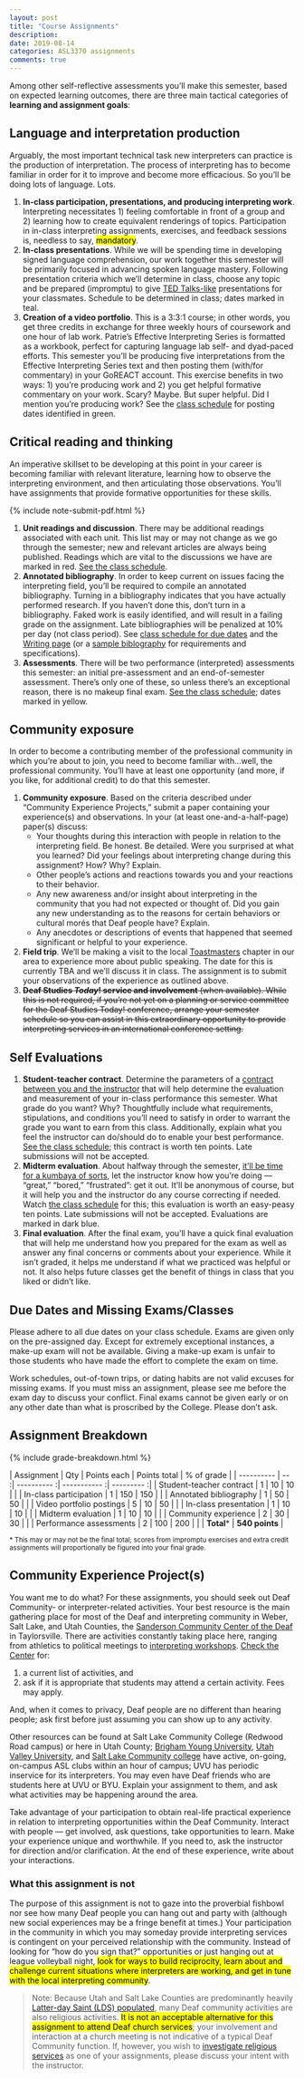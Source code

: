 ```yaml
---
layout: post
title: "Course Assignments"
description:
date: 2019-08-14
categories: ASL3370 assignments
comments: true
---
```


Among other self-reflective assessments you’ll make this semester, based on expected learning outcomes, there are three main tactical categories of **learning and assignment goals**:

## Language and interpretation production

Arguably, the most important technical task new interpreters can practice is the production of interpretation. The process of interpreting has to become familiar in order for it to improve and become more efficacious. So you’ll be doing lots of language. Lots.
1. **In-class participation, presentations, and producing interpreting work**. Interpreting necessitates 1) feeling comfortable in front of a group and 2) learning how to create equivalent renderings of topics. Participation in in-class interpreting assignments, exercises, and feedback sessions is, needless to say, <mark>mandatory</mark>.
2. **In-class presentations**. While we will be spending time in developing signed language comprehension, our work together this semester will be primarily focused in advancing spoken language mastery. Following presentation criteria which we’ll determine in class, choose any topic and be prepared (impromptu) to give [TED Talks-like](http://www.ted.com) presentations for your classmates. Schedule to be determined in class; dates marked in <span class="c-badge c-badge-pill c-badge-info">teal</span>.
3. **Creation of a video portfolio**. This is a 3:3:1 course; in other words, you get three credits in exchange for three weekly hours of coursework and one hour of lab work. Patrie’s Effective Interpreting Series is formatted as a workbook, perfect for capturing language lab self- and dyad-paced efforts. This semester you’ll be producing five interpretations from the Effective Interpreting Series text and then posting them (with/for commentary) in your GoREACT account. This exercise benefits in two ways: 1) you’re producing work and 2) you get helpful formative commentary on your work. Scary? Maybe. But super helpful. Did I mention you’re producing work? See the [class schedule](../08/schedule.html) for posting dates identified in <span class="c-badge c-badge-pill c-badge-success">green</span>.

## Critical reading and thinking

An imperative skillset to be developing at this point in your career is becoming familiar with relevant literature, learning how to observe the interpreting environment, and then articulating those observations. You’ll have assignments that provide formative opportunities for these skills.

{% include note-submit-pdf.html %}

1. **Unit readings and discussion**. There may be additional readings associated with each unit. This list may or may not change as we go through the semester; new and relevant articles are always being published. Readings which are vital to the discussions we have are marked in <span class="c-badge c-badge-pill c-badge-danger">red</span>. [See the class schedule](../08/schedule.html).
2. **Annotated bibliography**. In order to keep current on issues facing the interpreting field, you’ll be required to compile an annotated bibliography. Turning in a bibliography indicates that you have actually performed research. If you haven’t done this, don’t turn in a bibliography. Faked work is easily identified, and will result in a failing grade on the assignment. Late bibliographies will be penalized at 10% per day (not class period). See [class schedule for due dates](../08/schedule.html) and the [Writing page](../08/writing.html) (or a [sample biblography](http://intrpr.info/library/template/sample-annotated-bibliography.pdf) for requirements and specifications).
3. **Assessments**. There will be two performance (interpreted) assessments this semester: an initial pre-assessment and an end-of-semester assessment. There’s only one of these, so unless there’s an exceptional reason, there is no makeup final exam. [See the class schedule](../08/schedule.html); dates marked in <span class="c-badge c-badge-pill c-badge-warning">yellow</span>.

## Community exposure

In order to become a contributing member of the professional community in which you’re about to join, you need to become familiar with...well, the professional community. You’ll have at least one opportunity (and more, if you like, for additional credit) to do that this semester.
1. **Community exposure**. Based on the criteria described under “Community Experience Projects,” submit a paper containing your experience(s) and observations. In your (at least one-and-a-half-page) paper(s) discuss:
	* Your thoughts during this interaction with people in relation to the interpreting field. Be honest. Be detailed. Were you surprised at what you learned? Did your feelings about interpreting change during this assignment? How? Why? Explain.
	* Other people’s actions and reactions towards you and your reactions to their behavior.
	* Any new awareness and/or insight about interpreting in the community that you had not expected or thought of. Did you gain any new understanding as to the reasons for certain behaviors or cultural morés that Deaf people have? Explain.
	* Any anecdotes or descriptions of events that happened that seemed significant or helpful to your experience.
2. **Field trip**. We’ll be making a visit to the local [Toastmasters](https://www.toastmasters.org/Find-a-Club/00007391-mainstreamers-toastmasters-club) chapter in our area to experience more about public speaking. The date for this is currently TBA and we’ll discuss it in class. The assignment is to submit your observations of the experience as outlined above.
3. <strike>**Deaf Studies *Today*! service and involvement** (when available). While this is not required, if you’re not yet on a planning or service committee for the Deaf Studies Today! conference, arrange your semester schedule so you can assist in this extraordinary opportunity to provide interpreting services in an international conference setting.</strike>

## Self Evaluations

1. **Student-teacher contract**. Determine the parameters of a [contract between you and the instructor](https://docs.google.com/forms/d/e/1FAIpQLScc7I93RYboaT955frbKYUYDXFQIc4ISzEGw3t9kQAdyeU7Eg/viewform) that will help determine the evaluation and measurement of your in-class performance this semester. What grade do you want? Why? Thoughtfully include what requirements, stipulations, and conditions you’ll need to satisfy in order to warrant the grade you want to earn from this class. Additionally, explain what you feel the instructor can do/should do to enable your best performance. [See the class schedule](../08/schedule.html); this contract is worth ten points. Late submissions will not be accepted.
2. **Midterm evaluation**. About halfway through the semester, [it’ll be time for a kumbaya of sorts](https://docs.google.com/forms/d/e/1FAIpQLSd92Ih-soazbznF1j6gP7U6e8IgQ7UJKEKJ2GZrvlNsogZ6SA/viewform), let the instructor know how you’re doing — “great,” “bored,” “frustrated”: get it out. It’ll be anonymous of course, but it will help you and the instructor do any course correcting if needed. Watch [the class schedule](../08/schedule.html) for this; this evaluation is worth an easy-peasy ten points. Late submissions will not be accepted. Evaluations are marked in <span class="c-badge c-badge-pill c-badge-secondary">dark blue</span>.
3. **Final evaluation**. After the final exam, you’ll have a quick final evaluation that will help me understand how you prepared for the exam as well as answer any final concerns or comments about your experience. While it isn’t graded, it helps me understand if what we practiced was helpful or not. It also helps future classes get the benefit of things in class that you liked or didn’t like.

## Due Dates and Missing Exams/Classes

Please adhere to all due dates on your class schedule. Exams are given only on the pre-assigned day. Except for extremely exceptional instances, a make-up exam will not be available. Giving a make-up exam is unfair to those students who have made the effort to complete the exam on time.

Work schedules, out-of-town trips, or dating habits are not valid excuses for missing exams. If you must miss an assignment, please see me before the exam day to discuss your conflict. Final exams cannot be given early or on any other date than what is proscribed by the College. Please don’t ask.

## Assignment Breakdown

{% include grade-breakdown.html %}

| Assignment | Qty | Points each | Points total | % of grade |
| ---------- | -- :| ---------- :| ----------- :| --------- :|
| Student-teacher contract | 1 | 10 | 10 | |
| In-class participation | 1 | 150 | 150 | |
| Annotated bibliography | 1 | 50 | 50 | |
| Video portfolio postings | 5 | 10 | 50 | |
| In-class presentation | 1 | 10 | 10 | |
| Midterm evaluation | 1 | 10 | 10 | |
| Community experience | 2 | 30 | 30 | |
| Performance assessments | 2 | 100 | 200 | |
| **Total*** | **540 points** |

<small>* This may or may not be the final total; scores from impromptu exercises and extra credit assignments will proportionally be figured into your final grade.</small>

## Community Experience Project(s)

You want me to do what? For these assignments, you should seek out Deaf Community- or interpreter-related activities. Your best resource is the main gathering place for most of the Deaf and interpreting community in Weber, Salt Lake, and Utah Counties, the [Sanderson Community Center of the Deaf](http://maps.google.com/maps?f=q&source=s_q&hl=en&geocode=&q=5709+South+1500+West,+Salt+Lake+City,+UT&sll=40.647788,-111.933888&sspn=0.355826,0.529404&ie=UTF8&hq=&hnear=5709+S+1500+W,+Salt+Lake+City,+Salt+Lake,+Utah+84123&ll=40.64758,-111.933882&spn=0.01112,0.016544&z=16) in Taylorsville. There are activities constantly taking place here, ranging from athletics to political meetings to [interpreting workshops](https://jobs.utah.gov/usor/uip/workshop.html). [Check the Center](https://jobs.utah.gov/usor/dhh) for:

1. a current list of activities, and
2. ask if it is appropriate that students may attend a certain activity. Fees may apply.

And, when it comes to privacy, Deaf people are no different than hearing people; ask first before just assuming you can show up to any activity.

Other resources can be found at Salt Lake Community College (Redwood Road campus) or here in Utah County; [Brigham Young University](http://www.facebook.com/pages/BYU-ASL-CLUB/153072054600), [Utah Valley University](http://www.facebook.com/group.php?gid=86095565110&v=info), and [Salt Lake Community college](http://www.slcc.edu/asl/asl-program/asl-club.aspx) have active, on-going, on-campus ASL clubs within an hour of campus; UVU has periodic inservice for its interpreters. You may even have Deaf friends who are students here at UVU or BYU. Explain your assignment to them, and ask what activities may be happening around the area.

Take advantage of your participation to obtain real-life practical experience in relation to interpreting opportunities within the Deaf Community. Interact with people — get involved, ask questions, take opportunities to learn. Make your experience unique and worthwhile. If you need to, ask the instructor for direction and/or clarification. At the end of these experience, write about your interactions.

### What this assignment is not
The purpose of this assignment is not to gaze into the proverbial fishbowl nor see how many Deaf people you can hang out and party with (although new social experiences may be a fringe benefit at times.) Your participation in the community in which you may someday provide interpreting services is contingent on your perceived relationship with the community. Instead of looking for “how do you sign that?” opportunities or just hanging out at league volleyball night, <mark>look for ways to build reciprocity, learn about and challenge current situations where interpreters are working, and get in tune with the local interpreting community</mark>.

> Note: Because Utah and Salt Lake Counties are predominantly heavily [Latter-day Saint (LDS) populated](http://deaflds.org/na_ut_id.html), many Deaf community activities are also religious activities. <mark>It is not an acceptable alternative for this assignment to attend Deaf church services</mark>; your involvement and interaction at a church meeting is not indicative of a typical Deaf Community function. If, however, you wish to [investigate religious services](https://uad.org/resources/utah-resources/churches-2) as one of your assignments, please discuss your intent with the instructor.